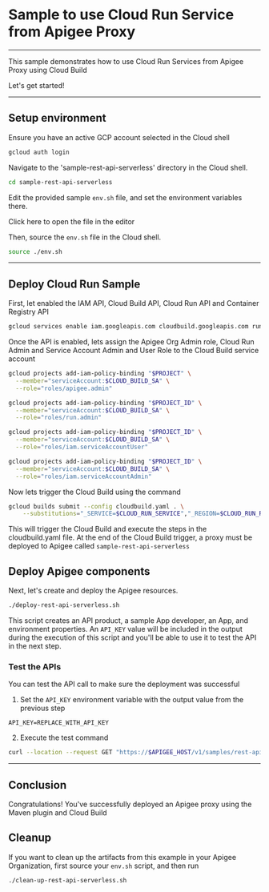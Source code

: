 # Sample to use Cloud Run Service from Apigee Proxy

---
This sample demonstrates how to use Cloud Run Services from Apigee Proxy using Cloud Build

Let's get started!

---

## Setup environment

Ensure you have an active GCP account selected in the Cloud shell

```sh
gcloud auth login
```

Navigate to the 'sample-rest-api-serverless' directory in the Cloud shell.

```sh
cd sample-rest-api-serverless
```

Edit the provided sample `env.sh` file, and set the environment variables there.

Click <walkthrough-editor-open-file filePath="sample-rest-api-serverless/env.sh">here</walkthrough-editor-open-file> to open the file in the editor

Then, source the `env.sh` file in the Cloud shell.

```sh
source ./env.sh
```

---

## Deploy Cloud Run Sample

First, let enabled the IAM API, Cloud Build API, Cloud Run API and Container Registry API

```sh
gcloud services enable iam.googleapis.com cloudbuild.googleapis.com run.googleapis.com containerregistry.googleapis.com
```

Once the API is enabled, lets assign the Apigee Org Admin role, Cloud Run Admin and Service Account Admin and User Role to the Cloud Build service account

```sh
gcloud projects add-iam-policy-binding "$PROJECT" \
  --member="serviceAccount:$CLOUD_BUILD_SA" \
  --role="roles/apigee.admin"

gcloud projects add-iam-policy-binding "$PROJECT_ID" \
  --member="serviceAccount:$CLOUD_BUILD_SA" \
  --role="roles/run.admin"

gcloud projects add-iam-policy-binding "$PROJECT_ID" \
  --member="serviceAccount:$CLOUD_BUILD_SA" \
  --role="roles/iam.serviceAccountUser"

gcloud projects add-iam-policy-binding "$PROJECT_ID" \
  --member="serviceAccount:$CLOUD_BUILD_SA" \
  --role="roles/iam.serviceAccountAdmin"
```

Now lets trigger the Cloud Build using the command

```sh
gcloud builds submit --config cloudbuild.yaml . \
    --substitutions="_SERVICE=$CLOUD_RUN_SERVICE","_REGION=$CLOUD_RUN_REGION","_APIGEE_TEST_ENV=$APIGEE_ENV"
```

This will trigger the Cloud Build and execute the steps in the <walkthrough-editor-open-file filePath="sample-rest-api-serverless/cloudbuild.yaml">cloudbuild.yaml</walkthrough-editor-open-file> file. At the end of the Cloud Build trigger, a proxy must be deployed to Apigee called `sample-rest-api-serverless`

## Deploy Apigee components

Next, let's create and deploy the Apigee resources.

```sh
./deploy-rest-api-serverless.sh
```

This script creates an API product, a sample App developer, an App, and environment properties. An `API_KEY` value will be included in the output during the execution of this script and you'll be able to use it to test the API in the next step.

### Test the APIs

You can test the API call to make sure the deployment was successful

1. Set the `API_KEY` environment variable with the output value from the previous step

```
API_KEY=REPLACE_WITH_API_KEY
```
2. Execute the test command

```sh
curl --location --request GET "https://$APIGEE_HOST/v1/samples/rest-api-serverless" --header "x-api-key: $API_KEY" -v
```

---
## Conclusion

<walkthrough-conclusion-trophy></walkthrough-conclusion-trophy>

Congratulations! You've successfully deployed an Apigee proxy using the Maven plugin and Cloud Build

<walkthrough-inline-feedback></walkthrough-inline-feedback>

## Cleanup

If you want to clean up the artifacts from this example in your Apigee Organization, first source your `env.sh` script, and then run

```bash
./clean-up-rest-api-serverless.sh
```
